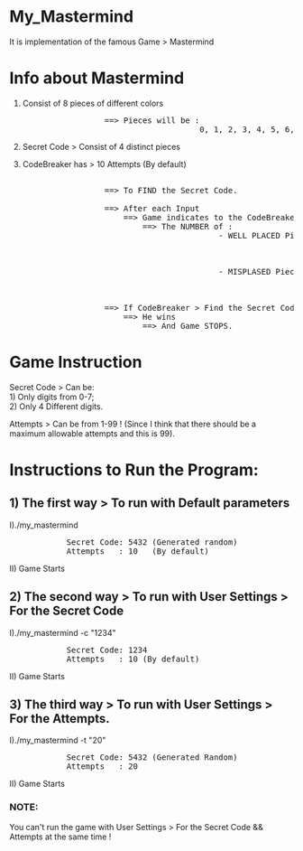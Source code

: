 # My_Mastermind
It is implementation of the famous Game > Mastermind

# Info about Mastermind
1) Consist of 8 pieces of different colors</br>
<pre>
                    ==> Pieces will be :
                                        0, 1, 2, 3, 4, 5, 6, 7 
</pre>

2) Secret Code > Consist of 4 distinct pieces 

3) CodeBreaker has > 10 Attempts (By default)</br>
<pre>               
                    ==> To FIND the Secret Code.

                    ==> After each Input
                        ==> Game indicates to the CodeBreaker
                            ==> The NUMBER of :
                                            - WELL PLACED Pieces
                                                            ==> It's mean that is > Present in the Secret Code
                                                                ==> And Pieces is > In its sequence.
                                                    
                                            - MISPLASED Pieces
                                                            ==> It's mean that is > Present in the Secret Code
                                                                ==> But Pieces is not > In its sequence.

                    ==> If CodeBreaker > Find the Secret Code
                        ==> He wins
                            ==> And Game STOPS. 
</pre>
# Game Instruction
Secret Code > Can be:</br>
            1) Only digits from 0-7;</br>
            2) Only 4 Different digits.

Attempts > Can be from 1-99 !
(Since I think that there should be a maximum allowable attempts and this is 99).


# Instructions to Run the Program:
<h2>1) The first way > To run with Default parameters</h2>
    I)./my_mastermind</br><pre>
            Secret Code: 5432 (Generated random)
            Attempts   : 10   (By default)</pre>
    II) Game Starts
<h2>2) The second way > To run with User Settings > For the Secret Code</h2>
    I)./my_mastermind -c "1234"</br><pre>
            Secret Code: 1234
            Attempts   : 10 (By default)</pre>
    II) Game Starts

<h2>3) The third way > To run with User Settings > For the Attempts.</h2>
    I)./my_mastermind -t "20"</br><pre>
            Secret Code: 5432 (Generated Random)
            Attempts   : 20</pre>
    II) Game Starts

<h3>NOTE:</h3> 
You can't run the game with User Settings > For the Secret Code && Attempts at the same time !